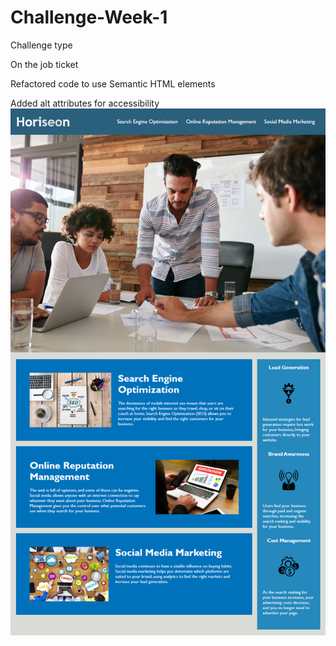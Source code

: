 # Challenge-Week-1
Challenge type

On the job ticket

Refactored code to use Semantic HTML elements

Added alt attributes for accessibility
![alt text](02-Challenge\Develop\01-html-css-git-homework-demo.png)

